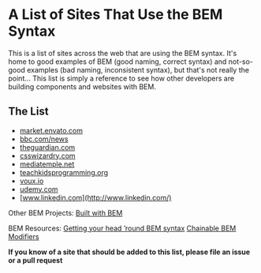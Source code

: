 # A List of Sites That Use the BEM Syntax

This is a list of sites across the web that are using the BEM syntax.
It's home to good examples of BEM (good naming, correct syntax) and not-so-good examples (bad naming, inconsistent syntax), but that's not really the point... This list is simply a reference to see how other developers are building components and websites with BEM.

## The List

* [market.envato.com](http://market.envato.com/)
* [bbc.com/news](http://www.bbc.com/news)
* [theguardian.com](https://www.theguardian.com/)
* [csswizardry.com](http://csswizardry.com/)
* [mediatemple.net](http://mediatemple.net/)
* [teachkidsprogramming.org](http://teachingkidsprogramming.org/)
* [voux.io](http://voux.io/)
* [udemy.com](http://udemy.com/)
* [www.linkedin.com](http://www.linkedin.com/)

Other BEM Projects: [Built with BEM](https://en.bem.info/built-with-b/)

BEM Resources:
[Getting your head ’round BEM syntax](http://csswizardry.com/2013/01/mindbemding-getting-your-head-round-bem-syntax/)
[Chainable BEM Modifiers](http://webuild.envato.com/blog/chainable-bem-modifiers/)

**If you know of a site that should be added to this list, please file an issue or a pull request**
